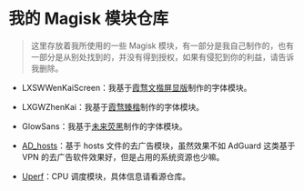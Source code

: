 # 我的 Magisk 模块仓库

> 这里存放着我所使用的一些 Magisk 模块，有一部分是我自己制作的，也有一部分是从别处找到的，并没有得到授权，如果有侵犯到你的利益，请告诉我删除。

- LXSWWenKaiScreen：我基于[霞骛文楷屏显版](https://github.com/lxgw/LxgwWenKai-Screen)制作的字体模块。

- LXGWZhenKai：我基于[霞骛臻楷](https://github.com/lxgw/LxgwZhenKai)制作的字体模块。

- GlowSans：我基于[未来荧黑](https://github.com/welai/glow-sans)制作的字体模块。

- [AD_hosts](https://github.com/Mosney/anti-anti-AD)：基于 hosts 文件的去广告模块，虽然效果不如 AdGuard 这类基于 VPN 的去广告软件效果好，但是占用的系统资源也少嘛。

- [Uperf](https://github.com/yc9559/uperf)：CPU 调度模块，具体信息请看源仓库。
